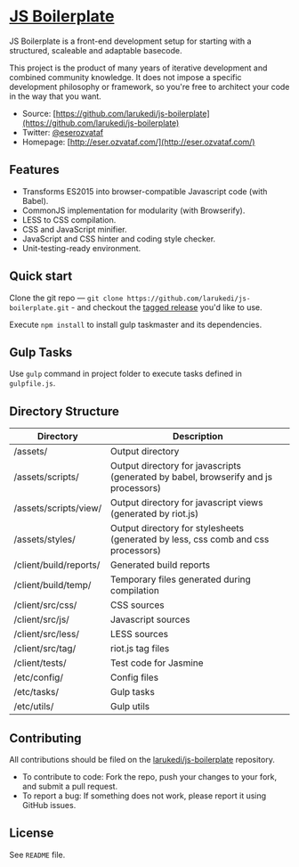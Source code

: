 # [JS Boilerplate](https://github.com/larukedi/js-boilerplate)

JS Boilerplate is a front-end development setup for starting with a structured,
scaleable and adaptable basecode.

This project is the product of many years of iterative development and combined
community knowledge. It does not impose a specific development philosophy or
framework, so you're free to architect your code in the way that you want.

* Source: [https://github.com/larukedi/js-boilerplate](https://github.com/larukedi/js-boilerplate)
* Twitter: [@eserozvataf](http://twitter.com/eserozvataf)
* Homepage: [http://eser.ozvataf.com/](http://eser.ozvataf.com/)


## Features

* Transforms ES2015 into browser-compatible Javascript code (with Babel).
* CommonJS implementation for modularity (with Browserify).
* LESS to CSS compilation.
* CSS and JavaScript minifier.
* JavaScript and CSS hinter and coding style checker.
* Unit-testing-ready environment.


## Quick start

Clone the git repo — `git clone
   https://github.com/larukedi/js-boilerplate.git` - and checkout the [tagged
   release](https://github.com/larukedi/js-boilerplate/releases) you'd like to
   use.

Execute `npm install` to install gulp taskmaster and its dependencies.


## Gulp Tasks

Use `gulp` command in project folder to execute tasks defined in `gulpfile.js`.


## Directory Structure

| Directory              | Description                                                                         |
|------------------------|-------------------------------------------------------------------------------------|
| /assets/               | Output directory                                                                    |
| /assets/scripts/       | Output directory for javascripts (generated by babel, browserify and js processors) |
| /assets/scripts/view/  | Output directory for javascript views (generated by riot.js)                        |
| /assets/styles/        | Output directory for stylesheets (generated by less, css comb and css processors)   |
| /client/build/reports/ | Generated build reports                                                             |
| /client/build/temp/    | Temporary files generated during compilation                                        |
| /client/src/css/       | CSS sources                                                                         |
| /client/src/js/        | Javascript sources                                                                  |
| /client/src/less/      | LESS sources                                                                        |
| /client/src/tag/       | riot.js tag files                                                                   |
| /client/tests/         | Test code for Jasmine                                                               |
| /etc/config/           | Config files                                                                        |
| /etc/tasks/            | Gulp tasks                                                                          |
| /etc/utils/            | Gulp utils                                                                          |


## Contributing

All contributions should be filed on the [larukedi/js-boilerplate](https://github.com/larukedi/js-boilerplate) repository.

* To contribute to code: Fork the repo, push your changes to your fork, and submit a pull request.
* To report a bug: If something does not work, please report it using GitHub issues.


## License

See `README` file.

